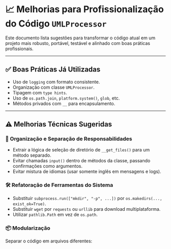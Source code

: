 # 📈 Melhorias para Profissionalização do Código `UMLProcessor`

Este documento lista sugestões para transformar o código atual em um projeto mais robusto, portável, testável e alinhado com boas práticas profissionais.

---

## ✅ Boas Práticas Já Utilizadas

- Uso de `logging` com formato consistente.
- Organização com classe `UMLProcessor`.
- Tipagem com `type hints`.
- Uso de `os.path.join`, `platform.system()`, `glob`, etc.
- Métodos privados com `__` para encapsulamento.

---

## ⚠️ Melhorias Técnicas Sugeridas

### 🧩 Organização e Separação de Responsabilidades
- Extrair a lógica de seleção de diretório de `__get_files()` para um método separado.
- Evitar chamadas `input()` dentro de métodos da classe, passando confirmações como argumentos.
- Evitar mistura de idiomas (usar somente inglês em mensagens e logs).

### 🛠️ Refatoração de Ferramentas do Sistema
- Substituir `subprocess.run(["mkdir", "-p", ...])` por `os.makedirs(..., exist_ok=True)`.
- Substituir `wget` por `requests` ou `urllib` para download multiplataforma.
- Utilizar `pathlib.Path` em vez de `os.path`.

### 📦 Modularização
Separar o código em arquivos diferentes:
